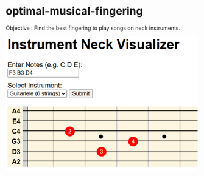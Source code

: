 # optimal-musical-fingering
Objective : Find the best fingering to play songs on neck instruments.


![Visualization](frontend/static/visualization.png)